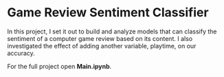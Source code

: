 # Game Review Sentiment Classifier
In this project, I set it out to build and analyze models that can classify the sentiment of a computer game review based on its content. I also investigated the effect of adding another variable, playtime, on our accuracy. 

For the full project open **Main.ipynb**.
